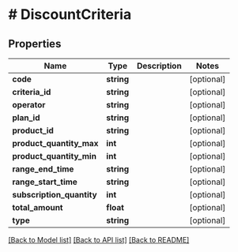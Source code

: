 # # DiscountCriteria

## Properties

Name | Type | Description | Notes
------------ | ------------- | ------------- | -------------
**code** | **string** |  | [optional]
**criteria_id** | **string** |  | [optional]
**operator** | **string** |  | [optional]
**plan_id** | **string** |  | [optional]
**product_id** | **string** |  | [optional]
**product_quantity_max** | **int** |  | [optional]
**product_quantity_min** | **int** |  | [optional]
**range_end_time** | **string** |  | [optional]
**range_start_time** | **string** |  | [optional]
**subscription_quantity** | **int** |  | [optional]
**total_amount** | **float** |  | [optional]
**type** | **string** |  | [optional]

[[Back to Model list]](../../README.md#models) [[Back to API list]](../../README.md#endpoints) [[Back to README]](../../README.md)
